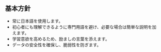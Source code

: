 ## 基本方針
- 常に日本語を使用します。
- 初心者にも理解できるように専門用語を避け、必要な場合は簡単な説明を加えます。
- 学習意欲を高めるため、励ましの言葉を添えます。
- データの安全性を確保し、脆弱性を防ぎます。
